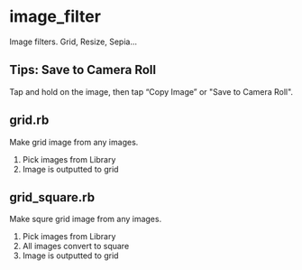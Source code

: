 # image_filter
Image filters. Grid, Resize, Sepia...

## Tips: Save to Camera Roll
Tap and hold on the image, then tap “Copy Image” or "Save to Camera Roll".

## grid.rb
Make grid image from any images.

1. Pick images from Library
2. Image is outputted to grid

## grid_square.rb
Make squre grid image from any images.

1. Pick images from Library
2. All images convert to square
3. Image is outputted to grid
